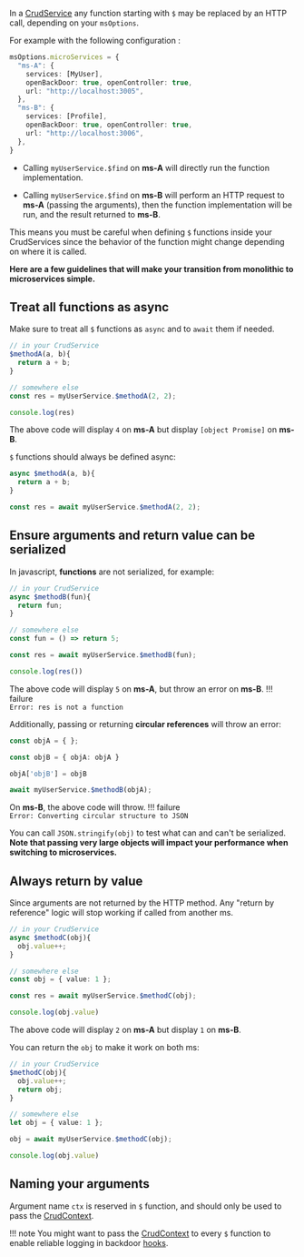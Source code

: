  In a [CrudService](../services/definition.md) any function starting with `$` may be replaced by an HTTP call, depending on your `msOptions`. 

 For example with the following configuration :

```typescript
msOptions.microServices = {
  "ms-A": {
    services: [MyUser],
    openBackDoor: true, openController: true,
    url: "http://localhost:3005",
  },
  "ms-B": {
    services: [Profile],
    openBackDoor: true, openController: true,
    url: "http://localhost:3006",
  },
}
```

- Calling `myUserService.$find` on **ms-A** will directly run the function implementation.

- Calling `myUserService.$find` on **ms-B** will perform an HTTP request to **ms-A** (passing the arguments), then the function implementation will be run, and the result returned to **ms-B**.

This means you must be careful when defining `$` functions inside your CrudServices since the behavior of the function might change depending on where it is called. 

**Here are a few guidelines that will make your transition from monolithic to microservices simple.**

## Treat all functions as async

Make sure to treat all `$` functions as `async` and to `await` them if needed.

```typescript
// in your CrudService
$methodA(a, b){
  return a + b;
}
```
```typescript
// somewhere else
const res = myUserService.$methodA(2, 2);

console.log(res)
```

The above code will display `4` on **ms-A** but display `[object Promise]` on **ms-B**.  

`$` functions should always be defined async:
```typescript
async $methodA(a, b){
  return a + b;
}
```
```typescript
const res = await myUserService.$methodA(2, 2);
```

## Ensure arguments and return value can be serialized

In javascript, **functions** are not serialized, for example:

```typescript
// in your CrudService
async $methodB(fun){
  return fun;
}
```
```typescript
// somewhere else
const fun = () => return 5;

const res = await myUserService.$methodB(fun);

console.log(res())
```
The above code will display `5` on **ms-A**, but throw an error on **ms-B**.
!!! failure   
    `Error: res is not a function`

Additionally, passing or returning **circular references** will throw an error:

```typescript
const objA = { };

const objB = { objA: objA }

objA['objB'] = objB

await myUserService.$methodB(objA);
```
On **ms-B**, the above code will throw.
!!! failure   
    `Error: Converting circular structure to JSON`


You can call `JSON.stringify(obj)` to test what can and can't be serialized. **Note that passing very large objects will impact your performance when switching to microservices.**

## Always return by value

Since arguments are not returned by the HTTP method. Any "return by reference" logic will stop working if called from another ms.

```typescript
// in your CrudService
async $methodC(obj){
  obj.value++;
}
```
```typescript
// somewhere else
const obj = { value: 1 };

const res = await myUserService.$methodC(obj);

console.log(obj.value)
```
The above code will display `2` on **ms-A** but display `1` on **ms-B**.

You can return the `obj` to make it work on both ms:
```typescript
// in your CrudService
$methodC(obj){
  obj.value++;
  return obj;
}
```
```typescript
// somewhere else
let obj = { value: 1 };

obj = await myUserService.$methodC(obj);

console.log(obj.value)
```

## Naming your arguments

Argument name `ctx` is reserved in `$` function, and should only be used to pass the [CrudContext](../context.md).

!!! note
    You might want to pass the [CrudContext](../context.md) to every `$` function to enable reliable logging in backdoor [hooks](../configuration/service.md#hooks).

